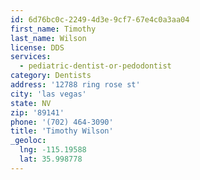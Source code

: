 ```yaml
---
id: 6d76bc0c-2249-4d3e-9cf7-67e4c0a3aa04
first_name: Timothy
last_name: Wilson
license: DDS
services:
  - pediatric-dentist-or-pedodontist
category: Dentists
address: '12788 ring rose st'
city: 'las vegas'
state: NV
zip: '89141'
phone: '(702) 464-3090'
title: 'Timothy Wilson'
_geoloc:
  lng: -115.19588
  lat: 35.998778
---
```


